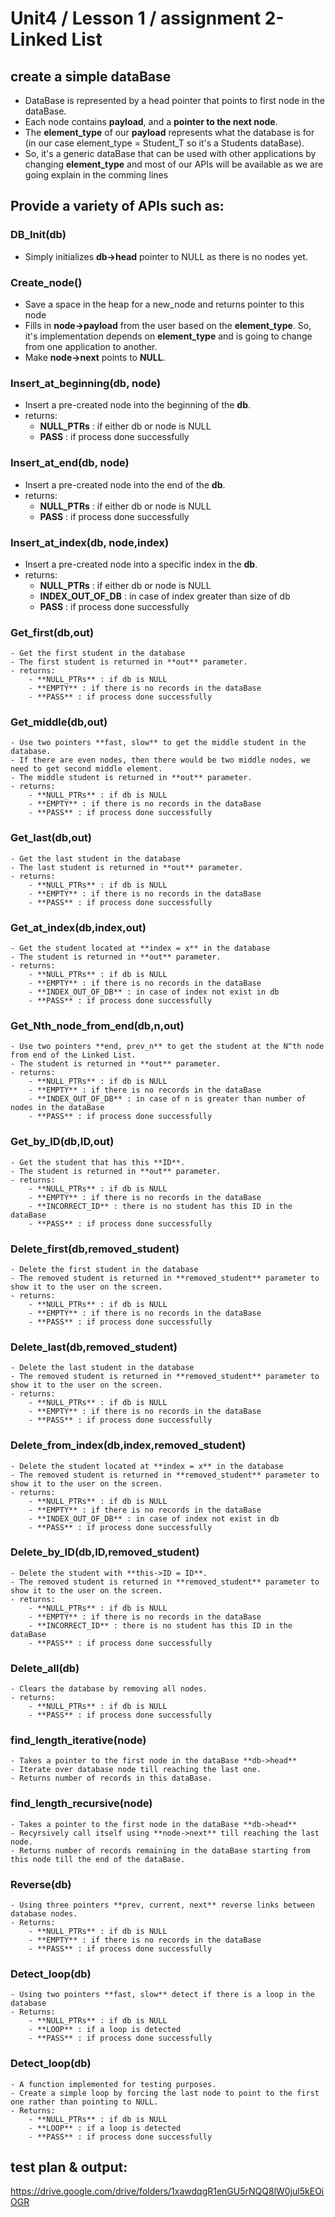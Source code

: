 # Unit4 / Lesson 1 / assignment 2-Linked List
## create a simple dataBase
- DataBase is represented by a head pointer that points to first node in the dataBase.
- Each node contains **payload**, and a **pointer to the next node**.
- The **element_type** of our **payload** represents what the database is for (in our case element_type = Student_T so it's a Students dataBase).
- So, it's a generic dataBase that can be used with other applications by changing **element_type** and most of our APIs will be available as we are going explain in the comming lines

## Provide a variety of APIs such as:
### DB_Init(db)
- Simply initializes **db->head** pointer to NULL as there is no nodes yet.
### Create_node()
- Save a space in the heap for a new_node and returns pointer to this node
- Fills in **node->payload** from the user based on the **element_type**. So, it's implementation depends on **element_type** and is going to change from one application to another.
- Make **node->next** points to **NULL**.
### Insert_at_beginning(db, node)
- Insert a pre-created node into the beginning of the **db**.
- returns:
	- **NULL_PTRs** : if either db or node is NULL
	- **PASS** : if process done successfully
### Insert_at_end(db, node)
- Insert a pre-created node into the end of the **db**.
- returns:
	- **NULL_PTRs** : if either db or node is NULL
	- **PASS** : if process done successfully
### Insert_at_index(db, node,index)
- Insert a pre-created node into a specific index in the **db**.
- returns:
	- **NULL_PTRs** : if either db or node is NULL
	- **INDEX_OUT_OF_DB** : in case of index greater than size of db
	- **PASS** : if process done successfully
### Get_first(db,out)
	- Get the first student in the database
	- The first student is returned in **out** parameter.
	- returns:
		- **NULL_PTRs** : if db is NULL
		- **EMPTY** : if there is no records in the dataBase
		- **PASS** : if process done successfully 
### Get_middle(db,out)
	- Use two pointers **fast, slow** to get the middle student in the database.
	- If there are even nodes, then there would be two middle nodes, we need to get second middle element. 
	- The middle student is returned in **out** parameter.
	- returns:
		- **NULL_PTRs** : if db is NULL
		- **EMPTY** : if there is no records in the dataBase
		- **PASS** : if process done successfully 
### Get_last(db,out)
	- Get the last student in the database
	- The last student is returned in **out** parameter.
	- returns:
		- **NULL_PTRs** : if db is NULL
		- **EMPTY** : if there is no records in the dataBase
		- **PASS** : if process done successfully 
### Get_at_index(db,index,out)
	- Get the student located at **index = x** in the database
	- The student is returned in **out** parameter.
	- returns:
		- **NULL_PTRs** : if db is NULL
		- **EMPTY** : if there is no records in the dataBase
		- **INDEX_OUT_OF_DB** : in case of index not exist in db
		- **PASS** : if process done successfully 
### Get_Nth_node_from_end(db,n,out)
	- Use two pointers **end, prev_n** to get the student at the N^th node from end of the Linked List.	
	- The student is returned in **out** parameter.
	- returns:
		- **NULL_PTRs** : if db is NULL
		- **EMPTY** : if there is no records in the dataBase
		- **INDEX_OUT_OF_DB** : in case of n is greater than number of nodes in the dataBase
		- **PASS** : if process done successfully 
### Get_by_ID(db,ID,out)
	- Get the student that has this **ID**.	
	- The student is returned in **out** parameter.
	- returns:
		- **NULL_PTRs** : if db is NULL
		- **EMPTY** : if there is no records in the dataBase
		- **INCORRECT_ID** : there is no student has this ID in the dataBase
		- **PASS** : if process done successfully 
### Delete_first(db,removed_student)
	- Delete the first student in the database
	- The removed student is returned in **removed_student** parameter to show it to the user on the screen.
	- returns:
		- **NULL_PTRs** : if db is NULL
		- **EMPTY** : if there is no records in the dataBase
		- **PASS** : if process done successfully  
### Delete_last(db,removed_student)
	- Delete the last student in the database
	- The removed student is returned in **removed_student** parameter to show it to the user on the screen.
	- returns:
		- **NULL_PTRs** : if db is NULL
		- **EMPTY** : if there is no records in the dataBase
		- **PASS** : if process done successfully 
### Delete_from_index(db,index,removed_student)
	- Delete the student located at **index = x** in the database
	- The removed student is returned in **removed_student** parameter to show it to the user on the screen.
	- returns:
		- **NULL_PTRs** : if db is NULL
		- **EMPTY** : if there is no records in the dataBase
		- **INDEX_OUT_OF_DB** : in case of index not exist in db
		- **PASS** : if process done successfully 
### Delete_by_ID(db,ID,removed_student)
	- Delete the student with **this->ID = ID**.	
	- The removed student is returned in **removed_student** parameter to show it to the user on the screen.
	- returns:
		- **NULL_PTRs** : if db is NULL
		- **EMPTY** : if there is no records in the dataBase
		- **INCORRECT_ID** : there is no student has this ID in the dataBase
		- **PASS** : if process done successfully 
### Delete_all(db)
	- Clears the database by removing all nodes.
	- returns:
		- **NULL_PTRs** : if db is NULL
		- **PASS** : if process done successfully 
### find_length_iterative(node)
	- Takes a pointer to the first node in the dataBase **db->head** 
	- Iterate over database node till reaching the last one.
	- Returns number of records in this dataBase.
### find_length_recursive(node)
	- Takes a pointer to the first node in the dataBase **db->head** 
	- Recyrsively call itself using **node->next** till reaching the last node.
	- Returns number of records remaining in the dataBase starting from this node till the end of the dataBase.
### Reverse(db)
	- Using three pointers **prev, current, next** reverse links between database nodes.
	- Returns:
		- **NULL_PTRs** : if db is NULL
		- **EMPTY** : if there is no records in the dataBase
		- **PASS** : if process done successfully
### Detect_loop(db)
	- Using two pointers **fast, slow** detect if there is a loop in the database
	- Returns:
		- **NULL_PTRs** : if db is NULL
		- **LOOP** : if a loop is detected
		- **PASS** : if process done successfully
### Detect_loop(db)
	- A function implemented for testing purposes.
	- Create a simple loop by forcing the last node to point to the first one rather than pointing to NULL.
	- Returns:
		- **NULL_PTRs** : if db is NULL
		- **LOOP** : if a loop is detected
		- **PASS** : if process done successfully
## test plan & output:
https://drive.google.com/drive/folders/1xawdqgR1enGU5rNQQ8lW0jul5kEOiOGR